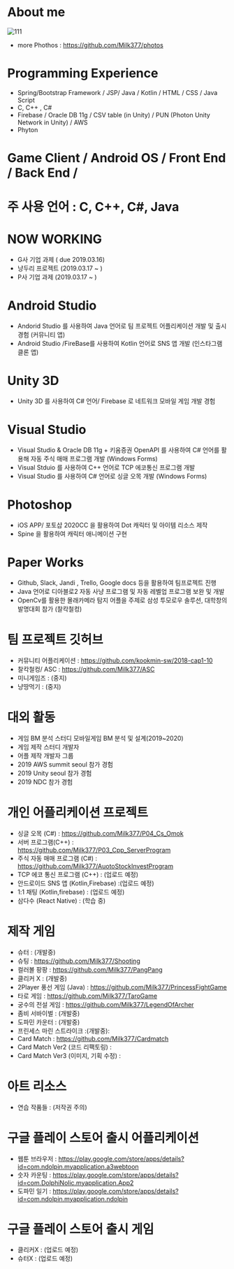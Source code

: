 # About me
![111](https://user-images.githubusercontent.com/37606666/74585495-95c34780-5020-11ea-879b-bb0fa6cc811c.jpg)
- more Phothos : https://github.com/Milk377/photos


# Programming Experience 
- Spring/Bootstrap Framework / JSP/ Java / Kotlin / HTML / CSS / Java Script
- C, C++ , C# 
- Firebase / Oracle DB 11g / CSV table (in Unity) / PUN (Photon Unity Network in Unity) / AWS
- Phyton

# Game Client / Android OS / Front End / Back End / 

# 주 사용 언어 : C, C++, C#, Java

# NOW WORKING
- G사 기업 과제 ( due 2019.03.16)
- 냥두리 프로젝트 (2019.03.17 ~ )
- P사 기업 과제 (2019.03.17 ~ )

# Android Studio
- Andorid Studio 를 사용하여 Java 언어로 팀 프로젝트 어플리케이션 개발 및 출시 경험 (커뮤니티 앱)
- Android Studio /FireBase를 사용하여 Kotlin 언어로 SNS 앱 개발 (인스타그램 클론 앱)


# Unity 3D
- Unity 3D 를 사용하여 C# 언어/ Firebase 로 네트워크 모바일 게임 개발 경험


# Visual Studio
- Visual Studio & Oracle DB 11g + 키움증권 OpenAPI 를 사용하여 C# 언어를 활용해 자동 주식 매매 프로그램 개발 (Windows Forms)
- Visual Stduio 를 사용하여 C++ 언어로 TCP 에코통신 프로그램 개발 
- Visual Studio 를 사용하여 C# 언어로 싱글 오목 개발 (Windows Forms)


# Photoshop 
- iOS APP/ 포토샵 2020CC 을 활용하여 Dot 캐릭터 및 아이템 리소스 제작
- Spine 을 활용하여 캐릭터 애니메이션 구현

# Paper Works
- Github, Slack, Jandi , Trello, Google docs 등을 활용하여 팀프로젝트 진행
- Java 언어로 디아블로2 자동 사냥 프로그램 및 자동 레벨업 프로그램 보완 및 개발 
- OpenCv를 활용한 몰래카메라 탐지 어플을 주제로 삼성 투모로우 솔루션, 대학창의 발명대회 참가 (찰칵철컹)


# 팀 프로젝트 깃허브
- 커뮤니티 어플리케이션 : https://github.com/kookmin-sw/2018-cap1-10 
- 찰칵철컹/ ASC : https://github.com/Milk377/ASC
- 미니게임즈 : (중지)
- 냥땅먹기 : (중지)

# 대외 활동
- 게임 BM 분석 스터디 모바일게임 BM 분석 및 설계(2019~2020)
- 게임 제작 스터디 개발자 
- 어플 제작 개발자 그룹
- 2019 AWS summit seoul 참가 경험
- 2019 Unity seoul 참가 경험
- 2019 NDC 참가 경험


# 개인 어플리케이션 프로젝트
- 싱글 오목 (C#) : https://github.com/Milk377/P04_Cs_Omok
- 서버 프로그램(C++) : https://github.com/Milk377/P03_Cpp_ServerProgram
- 주식 자동 매매 프로그램 (C#) : https://github.com/Milk377/AuotoStockInvestProgram
- TCP 에코 통신 프로그램 (C++) : (업로드 예정)
- 안드로이드 SNS 앱 (Kotlin,Firebase) :(업로드 예정)
- 1:1 채팅 (Kotlin,firebase) : (업로드 예정)
- 삼다수 (React Native) : (학습 중)


# 제작 게임
- 슈터 : (개발중)
- 슈팅 :  https://github.com/Milk377/Shooting
- 컬러볼 팡팡 : https://github.com/Milk377/PangPang
- 클리커 X : (개발중)
- 2Player 풍선 게임 (Java) : https://github.com/Milk377/PrincessFightGame
- 타로 게임 : https://github.com/Milk377/TaroGame
- 궁수의 전설 게임 : https://github.com/Milk377/LegendOfArcher
- 좀비 서바이벌 : (개발중)
- 도파민 카운터 : (개발중)
- 프린세스 마린 스트라이크 :(개발중):
- Card Match : https://github.com/Milk377/Cardmatch
- Card Match Ver2 (코드 리팩토링) : 
- Card Match Ver3 (이미지, 기획 수정) : 

# 아트 리소스

- 연습 작품들 : (저작권 주의)


# 구글 플레이 스토어 출시 어플리케이션
- 웹툰 브라우저 : https://play.google.com/store/apps/details?id=com.ndolpin.myapplication.a3webtoon
- 숫자 카운팅 : https://play.google.com/store/apps/details?id=com.DolphiNolic.myapplication.App2
- 도파민 일기 : https://play.google.com/store/apps/details?id=com.ndolpin.myapplication.ndolpin

# 구글 플레이 스토어 출시 게임
- 클리커X : (업로드 예정)
- 슈터X : (업로드 예정)
